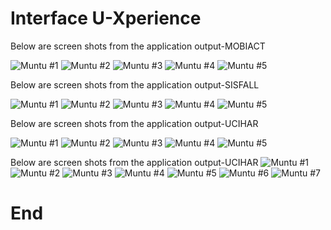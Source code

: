 # Interface U-Xperience

Below are screen shots from the application output-MOBIACT

![ Muntu #1 ](https://github.com/LINOSNCHENA/BOOK-CHAPTER-2022/blob/master/uXViews/Table1/T8A.png)
![ Muntu #2 ](https://github.com/LINOSNCHENA/BOOK-CHAPTER-2022/blob/master/uXViews/Table1/T8A.png)
![ Muntu #3 ](https://github.com/LINOSNCHENA/BOOK-CHAPTER-2022/blob/master/uXViews/Table1/T8A.png)
![ Muntu #4 ](https://github.com/LINOSNCHENA/BOOK-CHAPTER-2022/blob/master/uXViews/Table1/T8A.png)
![ Muntu #5 ](https://github.com/LINOSNCHENA/BOOK-CHAPTER-2022/blob/master/uXViews/Table1/T8A.png)

Below are screen shots from the application output-SISFALL

![ Muntu #1 ](https://github.com/LINOSNCHENA/BOOK-CHAPTER-2022/blob/master/uXViews/Table1/T8A.png)
![ Muntu #2 ](https://github.com/LINOSNCHENA/BOOK-CHAPTER-2022/blob/master/uXViews/Table1/T8A.png)
![ Muntu #3 ](https://github.com/LINOSNCHENA/BOOK-CHAPTER-2022/blob/master/uXViews/Table1/T8A.png)
![ Muntu #4 ](https://github.com/LINOSNCHENA/BOOK-CHAPTER-2022/blob/master/uXViews/Table1/T8A.png)
![ Muntu #5 ](https://github.com/LINOSNCHENA/BOOK-CHAPTER-2022/blob/master/uXViews/Table1/T8A.png)


Below are screen shots from the application output-UCIHAR

![ Muntu #1 ](https://github.com/LINOSNCHENA/BOOK-CHAPTER-2022/blob/master/uXViews/Table1/T8A.png)
![ Muntu #2 ](https://github.com/LINOSNCHENA/BOOK-CHAPTER-2022/blob/master/uXViews/Table1/T8A.png)
![ Muntu #3 ](https://github.com/LINOSNCHENA/BOOK-CHAPTER-2022/blob/master/uXViews/Table1/T8A.png)
![ Muntu #4 ](https://github.com/LINOSNCHENA/BOOK-CHAPTER-2022/blob/master/uXViews/Table1/T8A.png)
![ Muntu #5 ](https://github.com/LINOSNCHENA/BOOK-CHAPTER-2022/blob/master/uXViews/Table1/T8A.png)

Below are screen shots from the application output-UCIHAR
![ Muntu #1 ](https://github.com/LINOSNCHENA/BOOK-CHAPTER-2022/blob/master/uXViews/Table4/T1.png)
![ Muntu #2 ](https://github.com/LINOSNCHENA/BOOK-CHAPTER-2022/blob/master/uXViews/Table4/T2.png)
![ Muntu #3 ](https://github.com/LINOSNCHENA/BOOK-CHAPTER-2022/blob/master/uXViews/Table4/T3.png)
![ Muntu #4 ](https://github.com/LINOSNCHENA/BOOK-CHAPTER-2022/blob/master/uXViews/Table4/T3B.png)
![ Muntu #5 ](https://github.com/LINOSNCHENA/BOOK-CHAPTER-2022/blob/master/uXViews/Table4/T4.png)
![ Muntu #6 ](https://github.com/LINOSNCHENA/BOOK-CHAPTER-2022/blob/master/uXViews/Table4/T5A.png)
![ Muntu #7 ](https://github.com/LINOSNCHENA/BOOK-CHAPTER-2022/blob/master/uXViews/Table4/T5B.png)


# End
